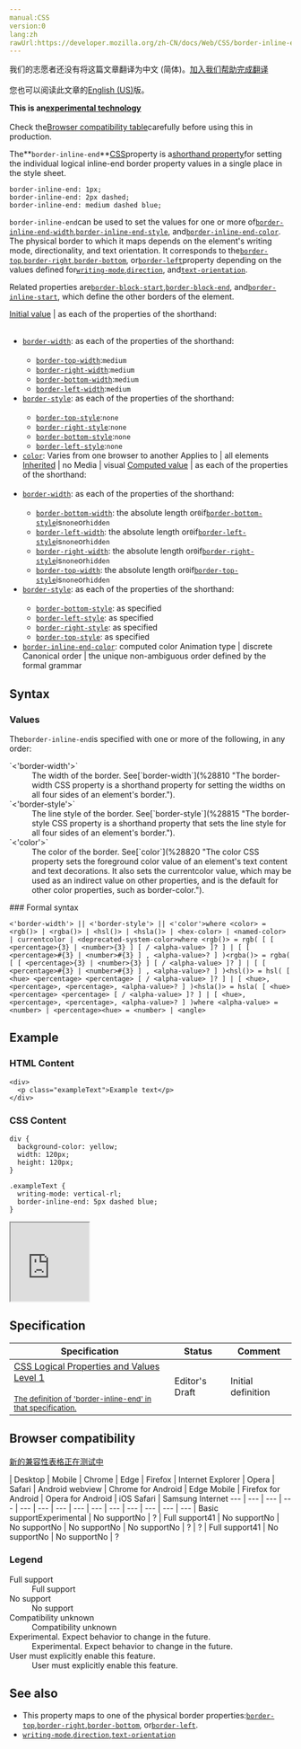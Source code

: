 ```yaml
---
manual:CSS
version:0
lang:zh
rawUrl:https://developer.mozilla.org/zh-CN/docs/Web/CSS/border-inline-end
---
```




<bdi>我们的志愿者还没有将这篇文章翻译为<bdi>中文 (简体)</bdi>。[加入我们帮助完成翻译](%29002 "")<br></br>您也可以阅读此文章的[English (US)](%28809 "")版。</bdi>






**This is an[experimental technology](%3404 "")**<br></br>Check the[Browser compatibility table](%29000 "")carefully before using this in production.




The**`border-inline-end`**[CSS](%427 "CSS")property is a[shorthand property](%28797 "")for setting the individual logical inline-end border property values in a single place in the style sheet.


```
border-inline-end: 1px;
border-inline-end: 2px dashed;
border-inline-end: medium dashed blue;
```


`border-inline-end`can be used to set the values for one or more of[`border-inline-end-width`](%28854 "The border-inline-end-width CSS property defines the width of the logical inline-end border of an element, which maps to a physical border width depending on the element's writing mode, directionality, and text orientation. It corresponds to the border-top-width, border-right-width, border-bottom-width, or border-left-width property depending on the values defined for writing-mode, direction, and text-orientation."),[`border-inline-end-style`](%28844 "The border-inline-end-style CSS property defines the style of the logical inline end border of an element, which maps to a physical border style depending on the element's writing mode, directionality, and text orientation. It corresponds to the border-top-style, border-right-style, border-bottom-style, or border-left-style property depending on the values defined for writing-mode, direction, and text-orientation."), and[`border-inline-end-color`](%28834 "The border-inline-end-color CSS property defines the color of the logical inline-end border of an element, which maps to a physical border color depending on the element's writing mode, directionality, and text orientation. It corresponds to the border-top-color, border-right-color, border-bottom-color, or border-left-color property depending on the values defined for writing-mode, direction, and text-orientation."). The physical border to which it maps depends on the element&#39;s writing mode, directionality, and text orientation. It corresponds to the[`border-top`](%28801 "The border-top CSS property is a shorthand that sets the values of border-top-color, border-top-style, and border-top-width. These properties describe an element's top border."),[`border-right`](%28802 "The border-right CSS property is a shorthand that sets the values of border-right-color, border-right-style, and border-right-width. These properties describe an element's right border."),[`border-bottom`](%28803 "The border-bottom CSS property is a shorthand that sets the values of border-bottom-color, border-bottom-style, and border-bottom-width. These properties describe an element's bottom border."), or[`border-left`](%28804 "The border-left CSS property is a shorthand that sets the values of border-left-color, border-left-style, and border-left-width. These properties describe an element's left border.")property depending on the values defined for[`writing-mode`](%28772 "The writing-mode CSS property defines whether lines of text are laid out horizontally or vertically, as well as the direction in which blocks progress."),[`direction`](%28805 "The direction CSS property sets the direction of text, table columns, and horizontal overflow."), and[`text-orientation`](%28806 "The text-orientation CSS property defines the orientation of the text characters in a line. This property only has an effect in vertical mode, that is, when writing-mode is not horizontal-tb. It is useful for controlling the display of languages that use vertical script, and also for making vertical table headers.").



Related properties are[`border-block-start`](%28807 "The border-block-start CSS property is a shorthand property for setting the individual logical block-start border property values in a single place in the style sheet."),[`border-block-end`](%28796 "The border-block-end CSS property is a shorthand property for setting the individual logical block-end border property values in a single place in the style sheet."), and[`border-inline-start`](%28808 "The border-inline-start CSS property is a shorthand property for setting the individual logical inline-start border property values in a single place in the style sheet."), which define the other borders of the element.


[Initial value](%28552 "") | as each of the properties of the shorthand:<br></br>
* [`border-width`](%28810 "The border-width CSS property is a shorthand property for setting the widths on all four sides of an element's border."): as each of the properties of the shorthand:<br></br>
	* [`border-top-width`](%28811 "The border-top-width CSS property sets the width of the top border of a box."):`medium`
	* [`border-right-width`](%28812 "The border-right-width CSS property sets the width of the right border of a box."):`medium`
	* [`border-bottom-width`](%28813 "The border-bottom-width CSS property sets the width of the bottom border of a box."):`medium`
	* [`border-left-width`](%28814 "The border-left-width CSS property sets the width of the left border of a box."):`medium`
* [`border-style`](%28815 "The border-style CSS property is a shorthand property that sets the line style for all four sides of an element's border."): as each of the properties of the shorthand:<br></br>
	* [`border-top-style`](%28816 "The border-top-style CSS property sets the line style of an element's top border."):`none`
	* [`border-right-style`](%28817 "The border-right-style CSS property sets the line style of an element's right border."):`none`
	* [`border-bottom-style`](%28818 "The border-bottom-style CSS property sets the line style of an element's bottom border."):`none`
	* [`border-left-style`](%28819 "The border-left-style CSS property sets the line style of an element's left border."):`none`
* [`color`](%28820 "The color CSS property sets the foreground color value of an element's text content and text decorations. It also sets the currentcolor value, which may be used as an indirect value on other properties, and is the default for other color properties, such as border-color."): Varies from one browser to another 
Applies to | all elements 
[Inherited](%28555 "") | no 
Media | visual 
[Computed value](%28556 "") | as each of the properties of the shorthand:<br></br>
* [`border-width`](%28810 "The border-width CSS property is a shorthand property for setting the widths on all four sides of an element's border."): as each of the properties of the shorthand:<br></br>
	* [`border-bottom-width`](%28813 "The border-bottom-width CSS property sets the width of the bottom border of a box."): the absolute length or`0`if[`border-bottom-style`](%28818 "The border-bottom-style CSS property sets the line style of an element's bottom border.")is`none`or`hidden`
	* [`border-left-width`](%28814 "The border-left-width CSS property sets the width of the left border of a box."): the absolute length or`0`if[`border-left-style`](%28819 "The border-left-style CSS property sets the line style of an element's left border.")is`none`or`hidden`
	* [`border-right-width`](%28812 "The border-right-width CSS property sets the width of the right border of a box."): the absolute length or`0`if[`border-right-style`](%28817 "The border-right-style CSS property sets the line style of an element's right border.")is`none`or`hidden`
	* [`border-top-width`](%28811 "The border-top-width CSS property sets the width of the top border of a box."): the absolute length or`0`if[`border-top-style`](%28816 "The border-top-style CSS property sets the line style of an element's top border.")is`none`or`hidden`
* [`border-style`](%28815 "The border-style CSS property is a shorthand property that sets the line style for all four sides of an element's border."): as each of the properties of the shorthand:<br></br>
	* [`border-bottom-style`](%28818 "The border-bottom-style CSS property sets the line style of an element's bottom border."): as specified
	* [`border-left-style`](%28819 "The border-left-style CSS property sets the line style of an element's left border."): as specified
	* [`border-right-style`](%28817 "The border-right-style CSS property sets the line style of an element's right border."): as specified
	* [`border-top-style`](%28816 "The border-top-style CSS property sets the line style of an element's top border."): as specified
* [`border-inline-end-color`](%28834 "The border-inline-end-color CSS property defines the color of the logical inline-end border of an element, which maps to a physical border color depending on the element's writing mode, directionality, and text orientation. It corresponds to the border-top-color, border-right-color, border-bottom-color, or border-left-color property depending on the values defined for writing-mode, direction, and text-orientation."): computed color 
Animation type | discrete 
Canonical order | the unique non-ambiguous order defined by the formal grammar 


## Syntax<a name="Syntax"></a>

### Values<a name="Values"></a>


The`border-inline-end`is specified with one or more of the following, in any order:

<dl><dt id=''>`<'border-width'>`</dt><dd>The width of the border. See[`border-width`](%28810 "The border-width CSS property is a shorthand property for setting the widths on all four sides of an element's border.").</dd><dt id=''>`<'border-style'>`</dt><dd>The line style of the border. See[`border-style`](%28815 "The border-style CSS property is a shorthand property that sets the line style for all four sides of an element's border.").</dd><dt id=''>`<'color'>`</dt><dd>The color of the border. See[`color`](%28820 "The color CSS property sets the foreground color value of an element's text content and text decorations. It also sets the currentcolor value, which may be used as an indirect value on other properties, and is the default for other color properties, such as border-color.").</dd></dl>
### Formal syntax<a name="Formal_syntax"></a>

```
<'border-width'> || <'border-style'> || <'color'>where <color> = <rgb()> | <rgba()> | <hsl()> | <hsla()> | <hex-color> | <named-color> | currentcolor | <deprecated-system-color>where <rgb()> = rgb( [ [ <percentage>{3} | <number>{3} ] [ / <alpha-value> ]? ] | [ [ <percentage>#{3} | <number>#{3} ] , <alpha-value>? ] )<rgba()> = rgba( [ [ <percentage>{3} | <number>{3} ] [ / <alpha-value> ]? ] | [ [ <percentage>#{3} | <number>#{3} ] , <alpha-value>? ] )<hsl()> = hsl( [ <hue> <percentage> <percentage> [ / <alpha-value> ]? ] | [ <hue>, <percentage>, <percentage>, <alpha-value>? ] )<hsla()> = hsla( [ <hue> <percentage> <percentage> [ / <alpha-value> ]? ] | [ <hue>, <percentage>, <percentage>, <alpha-value>? ] )where <alpha-value> = <number> | <percentage><hue> = <number> | <angle>
```

## Example<a name="Example"></a>

### HTML Content<a name="HTML_Content"></a>

```
<div>
  <p class="exampleText">Example text</p>
</div>
```

### CSS Content<a name="CSS_Content"></a>

```
div {
  background-color: yellow;
  width: 120px;
  height: 120px;
}

.exampleText {
  writing-mode: vertical-rl;
  border-inline-end: 5px dashed blue;
}
```


<iframe src='https://mdn.mozillademos.org/en-US/docs/Web/CSS/border-inline-end$samples/Example?revision=1315063' width='140' height='140'></iframe>



## Specification<a name="Specification"></a>

Specification | Status | Comment 
 ---  |  ---  |  ---  | 
[CSS Logical Properties and Values Level 1<br></br><small>The definition of &#39;border-inline-end&#39; in that specification.</small>](%29003 "") | Editor&#39;s Draft | Initial definition 


## Browser compatibility<a name="Browser_compatibility"></a>
[新的兼容性表格正在测试中<i></i>](%3360 "")

 | <abbr>Desktop<i></i></abbr> | <abbr>Mobile<i></i></abbr> 
 | <abbr>Chrome<i></i></abbr> | <abbr>Edge<i></i></abbr> | <abbr>Firefox<i></i></abbr> | <abbr>Internet Explorer<i></i></abbr> | <abbr>Opera<i></i></abbr> | <abbr>Safari<i></i></abbr> | <abbr>Android webview<i></i></abbr> | <abbr>Chrome for Android<i></i></abbr> | <abbr>Edge Mobile<i></i></abbr> | <abbr>Firefox for Android<i></i></abbr> | <abbr>Opera for Android<i></i></abbr> | <abbr>iOS Safari<i></i></abbr> | <abbr>Samsung Internet<i></i></abbr> 
 ---  |  ---  |  ---  |  ---  |  ---  |  ---  |  ---  |  ---  |  ---  |  ---  |  ---  |  ---  |  ---  |  ---  | 
Basic support<abbr>Experimental<i></i></abbr> | <abbr>No support</abbr>No | <abbr>?</abbr> | <abbr>Full support</abbr>41 | <abbr>No support</abbr>No | <abbr>No support</abbr>No | <abbr>No support</abbr>No | <abbr>No support</abbr>No | <abbr>?</abbr> | <abbr>?</abbr> | <abbr>Full support</abbr>41 | <abbr>No support</abbr>No | <abbr>No support</abbr>No | <abbr>?</abbr> 


### Legend<a name="Legend"></a>
<dl><dt id=''><abbr>Full support</abbr></dt><dd>Full support</dd><dt id=''><abbr>No support</abbr></dt><dd>No support</dd><dt id=''><abbr>Compatibility unknown</abbr></dt><dd>Compatibility unknown</dd><dt id=''><abbr>Experimental. Expect behavior to change in the future.<i></i></abbr></dt><dd>Experimental. Expect behavior to change in the future.</dd><dt id=''><abbr>User must explicitly enable this feature.<i></i></abbr></dt><dd>User must explicitly enable this feature.</dd></dl>

## See also<a name="See_also"></a>

* This property maps to one of the physical border properties:[`border-top`](%28801 "The border-top CSS property is a shorthand that sets the values of border-top-color, border-top-style, and border-top-width. These properties describe an element's top border."),[`border-right`](%28802 "The border-right CSS property is a shorthand that sets the values of border-right-color, border-right-style, and border-right-width. These properties describe an element's right border."),[`border-bottom`](%28803 "The border-bottom CSS property is a shorthand that sets the values of border-bottom-color, border-bottom-style, and border-bottom-width. These properties describe an element's bottom border."), or[`border-left`](%28804 "The border-left CSS property is a shorthand that sets the values of border-left-color, border-left-style, and border-left-width. These properties describe an element's left border.").
* [`writing-mode`](%28772 "The writing-mode CSS property defines whether lines of text are laid out horizontally or vertically, as well as the direction in which blocks progress."),[`direction`](%28805 "The direction CSS property sets the direction of text, table columns, and horizontal overflow."),[`text-orientation`](%28806 "The text-orientation CSS property defines the orientation of the text characters in a line. This property only has an effect in vertical mode, that is, when writing-mode is not horizontal-tb. It is useful for controlling the display of languages that use vertical script, and also for making vertical table headers.")



